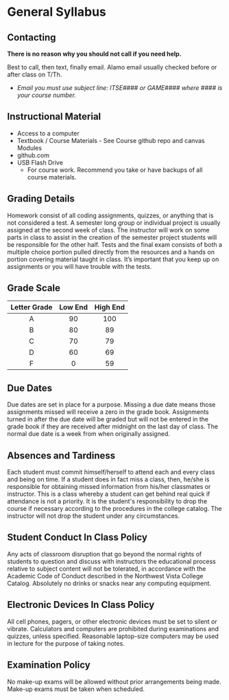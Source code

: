 # General Syllabus

## Contacting

__There is no reason why you should not call if you need help.__

Best to call, then text, finally email. Alamo email usually checked before or after class on T/Th.

* _Email you must use subject line: ITSE#### or GAME#### where #### is your course number._

## Instructional Material
* Access to a computer
* Textbook / Course Materials - See Course github repo and canvas Modules
* github.com
* USB Flash Drive
  * For course work. Recommend you take or have backups of all course materials.

## Grading Details

Homework consist of all coding assignments, quizzes, or anything that is not considered a test. A semester long group or individual project is usually assigned at the second week of class. The instructor will work on some parts in class to assist in the creation of the semester project students will be responsible for the other half. Tests and the final exam consists of both a multiple choice portion pulled directly from the resources and a hands on portion covering material taught in class. It’s important that you keep up on assignments or you will have trouble with the tests.

## Grade Scale
|Letter Grade|Low End|High End|
|:-:|:-:|:-:|
|A|90|100|
|B|80|89|
|C|70|79|
|D|60|69|
|F|0|59|

## Due Dates

Due dates are set in place for a purpose. Missing a due date means those assignments missed will receive a zero in the grade book. Assignments turned in after the due date will be graded but will not be entered in the grade book if they are received after midnight on the last day of class. The normal due date is a week from when originally assigned.

## Absences and Tardiness

Each student must commit himself/herself to attend each and every class and being on time.  If a student does in fact miss a class, then, he/she is responsible for obtaining missed information from his/her classmates or instructor. This is a class whereby a student can get behind real quick if attendance is not a priority. It is the student's responsibility to drop the course if necessary according to the procedures in the college catalog. The instructor will not drop the student under any circumstances.

## Student Conduct In Class Policy

Any acts of classroom disruption that go beyond the normal rights of students to question and discuss with instructors the educational process relative to subject content will not be tolerated, in accordance with the Academic Code of Conduct described in the Northwest Vista College Catalog.  Absolutely no drinks or snacks near any computing equipment.

## Electronic Devices In Class Policy

All cell phones, pagers, or other electronic devices must be set to silent or vibrate. Calculators and computers are prohibited during examinations and quizzes, unless specified. Reasonable laptop-size computers may be used in lecture for the purpose of taking notes.

## Examination Policy

No make-up exams will be allowed without prior arrangements being made. Make-up exams must be taken when scheduled.

